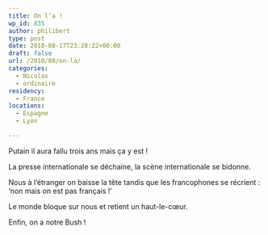 ```yaml
---
title: On l’a !
wp_id: 835
author: philibert
type: post
date: 2010-08-17T23:28:22+00:00
draft: false
url: /2010/08/on-la/
categories:
  - Nicolas
  - ordinaire
residency:
  - France
locations:
  - Espagne
  - Lyon

---
```

Putain il aura fallu trois ans mais ça y est !
  
La presse internationale se déchaine, la scène internationale se bidonne.

Nous à l&rsquo;étranger on baisse la tête tandis que les francophones se récrient : &lsquo;non mais on est pas français !&rsquo;

Le monde bloque sur nous et retient un haut-le-cœur. 

Enfin, on a notre Bush !